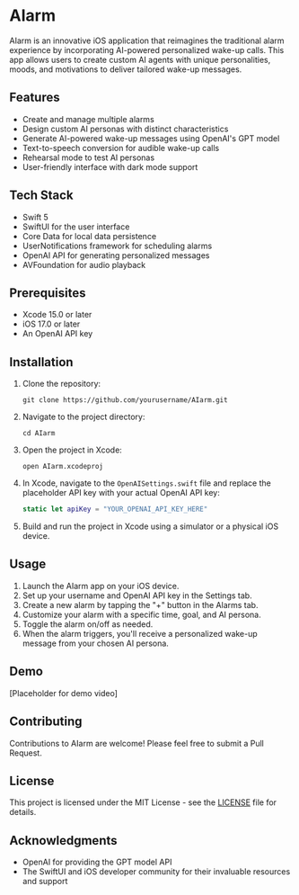 # AIarm

AIarm is an innovative iOS application that reimagines the traditional alarm experience by incorporating AI-powered personalized wake-up calls. This app allows users to create custom AI agents with unique personalities, moods, and motivations to deliver tailored wake-up messages.

## Features

- Create and manage multiple alarms
- Design custom AI personas with distinct characteristics
- Generate AI-powered wake-up messages using OpenAI's GPT model
- Text-to-speech conversion for audible wake-up calls
- Rehearsal mode to test AI personas
- User-friendly interface with dark mode support

## Tech Stack

- Swift 5
- SwiftUI for the user interface
- Core Data for local data persistence
- UserNotifications framework for scheduling alarms
- OpenAI API for generating personalized messages
- AVFoundation for audio playback

## Prerequisites

- Xcode 15.0 or later
- iOS 17.0 or later
- An OpenAI API key

## Installation

1. Clone the repository:
   ```
   git clone https://github.com/yourusername/AIarm.git
   ```

2. Navigate to the project directory:
   ```
   cd AIarm
   ```

3. Open the project in Xcode:
   ```
   open AIarm.xcodeproj
   ```

4. In Xcode, navigate to the `OpenAISettings.swift` file and replace the placeholder API key with your actual OpenAI API key:
   ```swift
   static let apiKey = "YOUR_OPENAI_API_KEY_HERE"
   ```

5. Build and run the project in Xcode using a simulator or a physical iOS device.

## Usage

1. Launch the AIarm app on your iOS device.
2. Set up your username and OpenAI API key in the Settings tab.
3. Create a new alarm by tapping the "+" button in the Alarms tab.
4. Customize your alarm with a specific time, goal, and AI persona.
5. Toggle the alarm on/off as needed.
6. When the alarm triggers, you'll receive a personalized wake-up message from your chosen AI persona.

## Demo

[Placeholder for demo video]

## Contributing

Contributions to AIarm are welcome! Please feel free to submit a Pull Request.

## License

This project is licensed under the MIT License - see the [LICENSE](LICENSE) file for details.

## Acknowledgments

- OpenAI for providing the GPT model API
- The SwiftUI and iOS developer community for their invaluable resources and support

